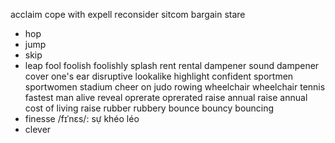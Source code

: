 acclaim
cope with
expell
reconsider
sitcom
bargain
stare
* hop
* jump
* skip
* leap
fool
foolish
foolishly
splash
rent
rental
dampener
sound dampener
cover one's ear
disruptive
lookalike
highlight
confident
sportmen
sportwomen
stadium
cheer on
judo
rowing
wheelchair
wheelchair tennis
fastest man alive
reveal
oprerate
oprerated
raise
annual raise
annual cost of living raise
rubber
rubbery
bounce
bouncy
bouncing
* finesse /fɪˈnɛs/: sự khéo léo
* clever
